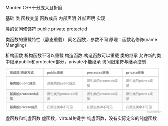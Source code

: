 Morden C++十分庞大且折磨

基础
类
函数变量
函数成员
内部声明
外部声明
实现

类的访问修饰符
public
private
protected

类函数的重载特性（静态重载）
同名函数，参数不同
原理：函数名修饰(name Mangling)

析构函数
析构函数不可以重载
构造函数
构造函数可以重载
类的继承
允许新的类中继承public和protected部分，private不能继承
访问限定符与继承控制
![](../image/C++-1757146847310.webp)
虚函数和纯虚函数
虚函数，virtual关键字
纯虚函数，没有实际定义的纯虚函数